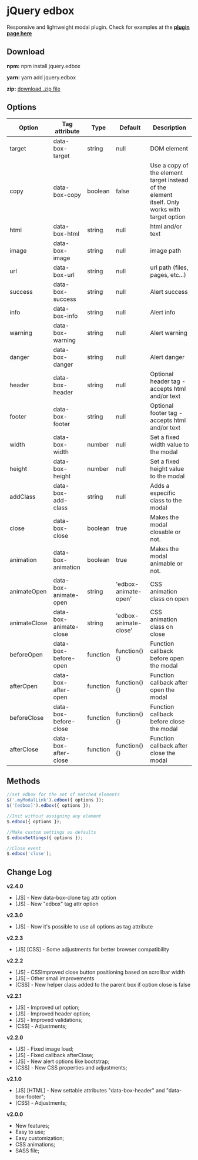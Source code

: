 # jQuery edbox
Responsive and lightweight modal plugin.
Check for examples at the **[plugin page here](https://eduardocmoreno.github.io/jquery.edbox/)**

## Download
**npm:** npm install jquery.edbox

**yarn:** yarn add jquery.edbox

**zip:** [download .zip file](https://eduardocmoreno.github.io/jquery.edbox/jquery.edbox.zip)

## Options
Option | Tag attribute | Type | Default | Description
--- | --- | --- | --- | ---
target | data-box-target | string | null | DOM element
copy | data-box-copy | boolean | false | Use a copy of the element target instead of the element itself. Only works with target option
html | data-box-html | string | null | html and/or text
image | data-box-image | string | null | image path
url | data-box-url | string | null | url path (files, pages, etc...)
success | data-box-success | string | null | Alert success
info | data-box-info | string | null | Alert info
warning | data-box-warning | string | null | Alert warning
danger | data-box-danger | string | null | Alert danger
header | data-box-header | string | null | Optional header tag - accepts html and/or text
footer | data-box-footer | string | null | Optional footer tag - accepts html and/or text
width | data-box-width | number | null | Set a fixed width value to the modal
height | data-box-height | number | null | Set a fixed height value to the modal
addClass | data-box-add-class | string | null | Adds a especific class to the modal
close | data-box-close | boolean | true | Makes the modal closable or not.
animation | data-box-animation | boolean | true | Makes the modal animable or not.
animateOpen | data-box-animate-open | string | 'edbox-animate-open' | CSS animation class on open
animateClose | data-box-animate-close | string | 'edbox-animate-close' | CSS animation class on close
beforeOpen | data-box-before-open | function | function() {} | Function callback before open the modal
afterOpen | data-box-after-open | function | function() {} | Function callback after open the modal
beforeClose | data-box-before-close | function | function() {} | Function callback before close the modal
afterClose | data-box-after-close | function | function() {} | Function callback after close the modal

## Methods
```javascript
//set edbox for the set of matched elements
$('.myModalLink').edbox({ options });
$('[edbox]').edbox({ options });

//Init without assigning any element
$.edbox({ options });

//Make custom settings as defaults
$.edboxSettings({ options });

//Close event
$.edbox('close');
```

## Change Log
**v2.4.0**
* [JS] - New data-box-clone tag attr option
* [JS] - New "edbox" tag attr option

**v2.3.0**
* [JS] - Now it's possible to use all options as tag attribute

**v2.2.3**
* [JS] [CSS] - Some adjustments for better browser compatibility

**v2.2.2**
* [JS] - CSSImproved close button positioning based on scrollbar width
* [JS] - Other small improvements
* [CSS] - New helper class added to the parent box if option close is false

**v2.2.1**
* [JS] - Improved url option;
* [JS] - Improved header option;
* [JS] - Improved validations;
* [CSS] - Adjustments;

**v2.2.0**
* [JS] - Fixed image load;
* [JS] - Fixed callback afterClose;
* [JS] - New alert options like bootstrap;
* [CSS] - New CSS properties and adjustments;

**v2.1.0**
* [JS] [HTML] - New settable attributes "data-box-header" and "data-box-footer";
* [CSS] - Adjustments;

**v2.0.0**
* New features;
* Easy to use;
* Easy customization;
* CSS animations;
* SASS file;
